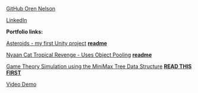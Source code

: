 [GitHub Oren Nelson](https://github.com/orenNelson) 

[LinkedIn](https://www.linkedin.com/in/oren-nelson)


**Portfolio links:**

[Asteroids - my first Unity project](https://orennelson.github.io/Interstellar-Asteroids-2D/) **[readme](https://github.com/orenNelson/Interstellar-Asteroids-2D)**

[Nyaan Cat Tropical Revenge - Uses Object Pooling](https://orennelson.github.io/Nyaan-Cat-Tropical-Revenge-2D/) **[readme](https://github.com/orenNelson/Nyaan-Cat-Tropical-Revenge-2D)**

[Game Theory Simulation using the MiniMax Tree Data Structure](https://orennelson.github.io/MiniMax-Tree-AI-simulation/) **[READ THIS FIRST](https://github.com/orenNelson/MiniMax-Tree-AI-simulation/blob/master/README.md)**

[Video Demo](https://www.youtube.com/watch?v=g1oVZbbvKy0)
